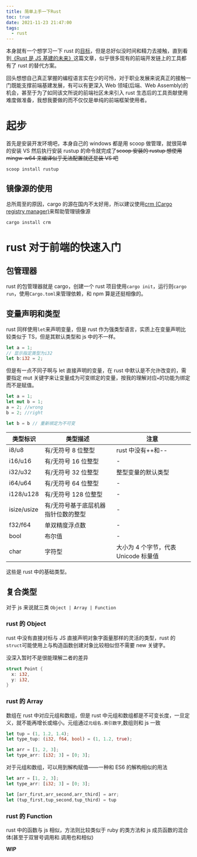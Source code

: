 ```yaml
---
title: 简单上手一下Rust
toc: true
date: 2021-11-23 21:47:00
tags:
  - rust
---
```


本身就有一个想学习一下 rust 的[目标](/about)，但是总好似没时间和精力去接触，直到看到[《Rust 是 JS 基建的未来》](https://github.com/ascoders/weekly/blob/master/%E5%89%8D%E6%B2%BF%E6%8A%80%E6%9C%AF/218.%E7%B2%BE%E8%AF%BB%E3%80%8ARust%20%E6%98%AF%20JS%20%E5%9F%BA%E5%BB%BA%E7%9A%84%E6%9C%AA%E6%9D%A5%E3%80%8B.md)这篇文章，似乎很多现有的前端开发链上的工具都有了 rust 的替代方案。

回头想想自己真正掌握的编程语言实在少的可怜，对于职业发展来说真正的接触一门既能支撑前端基建发展，有可以有更深入 Web 领域(后端、Web Assembly)的机会，甚至于为了如同该文所说的前端社区未来引入 rust 生态后的工具贡献使用难度做准备，我想我要做的而不仅仅是单纯的前端框架使用者。

<!-- more -->

# 起步

首先是安装开发环境吧，本身自己的 windows 都是用 scoop 做管理，就很简单的安装 VS 然后执行安装 rustup 的命令就完成了~~scoop 安装的 rustup 想使用 mingw-w64 来编译似乎无法配置就还是装 VS 吧~~

```shell
scoop install rustup
```

## 镜像源的使用

总所周至的原因，cargo 的源在国内不太好用，所以建议使用[crm (Cargo registry manager)](https://github.com/wtklbm/crm)来帮助管理镜像源

```shell
cargo install crm
```

# rust 对于前端的快速入门

## 包管理器

rust 的包管理器就是 cargo，创建一个 rust 项目使用`cargo init`，运行则`cargo run`，使用`Cargo.toml`来管理依赖，和 npm 算是还挺相像的。

## 变量声明和类型

rust 同样使用`let`来声明变量，但是 rust 作为强类型语言，实质上在变量声明比较类似于 TS，但是其默认类型和 js 中的不一样。

```rust
let a = 1;
// 显示指定类型为i32
let b:i32 = 2;

```

但是有一点不同子啊与 let 直接声明的变量，在 rust 中默认是不允许改变的，需要指定 mut 关键字来让变量成为可变绑定的变量，按我的理解对应`=`的功能为绑定而不是赋值。

```rust
let a = 1;
let mut b = 1;
a = 2; //wrong
b = 2; //right

let b = b // 重新绑定为不可变

```

| 类型标识    | 类型描述                            | 注意                                 |
| ----------- | ----------------------------------- | ------------------------------------ |
| i8/u8       | 有/无符号 8 位整型                  | rust 中没有++和--                    |
| i16/u16     | 有/无符号 16 位整型                 | -                                    |
| i32/u32     | 有/无符号 32 位整型                 | 整型变量的默认类型                   |
| i64/u64     | 有/无符号 64 位整型                 | -                                    |
| i128/u128   | 有/无符号 128 位整型                | -                                    |
| isize/usize | 有/无符号基于底层机器指针位数的整型 | -                                    |
| f32/f64     | 单双精度浮点数                      | -                                    |
| bool        | 布尔值                              | -                                    |
| char        | 字符型                              | 大小为 4 个字节，代表 Unicode 标量值 |

这些是 rust 中的基础类型。

## 复合类型

对于 js 来说就三类 `Object | Array | Function`

### rust 的 Object

rust 中没有直接对标与 JS 直接声明对象字面量那样的灵活的类型，rust 的`struct`可能使用上与构造函数创建对象比较相似但不需要 new 关键字。

没深入暂时不是很能理解二者的差异

```rust
struct Point {
  x: i32,
  y: i32,
}
```

### rust 的 Array

数组在 rust 中对应元组和数组，但是 rust 中元组和数组都是不可变长度，一旦定义，就不能再增长或缩小。元组通过`元组名.索引数字`,数组则和 js 一致

```rust
let tup = (1, 1.2, 1.4);
let type_tup: (i32, f64, bool) = (1, 1.2, true);

let arr = [1, 2, 3];
let type_arr: [i32; 3] = [0; 3];
```

对于元组和数组，可以用到解构赋值——一种和 ES6 的解构相似的用法

```rust
let arr = [1, 2, 3];
let type_arr: [i32; 3] = [0; 3];

let [arr_first,arr_second,arr_third] = arr;
let (tup_first,tup_second,tup_third) = tup
```

### rust 的 Function

rust 中的函数与 js 相似，方法则比较类似于 ruby 的类方法和 js 成员函数的混合体(甚至于双冒号调用和.调用也和相似)

**WIP**
